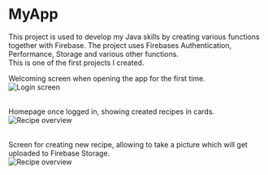 # MyApp

This project is used to develop my Java skills by creating various functions together with Firebase.
The project uses Firebases Authentication, Performance, Storage and various other functions.<br>
This is one of the first projects I created.<br>

Welcoming screen when opening the app for the first time. <br>
![Login screen](https://user-images.githubusercontent.com/32261764/92885292-e9f5a500-f412-11ea-9eec-782e63df0f3f.jpg)
<br>
<br>

Homepage once logged in, showing created recipes in cards. <br>
![Recipe overview](https://user-images.githubusercontent.com/32261764/92885693-4f499600-f413-11ea-9492-a41057e1af16.jpg)
<br>
<br>


Screen for creating new recipe, allowing to take a picture which will get uploaded to Firebase Storage. <br>
![Recipe overview](https://user-images.githubusercontent.com/32261764/92886171-bb2bfe80-f413-11ea-904a-38777f956590.jpg)
